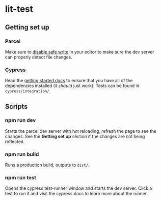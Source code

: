 # lit-test

## Getting set up

### Parcel

Make sure to [disable safe write](https://parceljs.org/hmr.html#safe-write)
in your editor to make sure the dev server can properly detect file changes.

### Cypress

Read the
[getting started docs](https://docs.cypress.io/guides/getting-started/installing-cypress.html#System-requirements)
to ensure that you have all of the dependencies installed (it *should* just
work). Tests can be found in `cypress/integration/`.

## Scripts

### npm run dev

Starts the parcel dev server with hot reloading, refresh the page to see the
changes. See the **Getting set up** section if the changes are not being
reflected.

### npm run build

Runs a production build, outputs to `dist/`.

### npm run test

Opens the cypress test-runner window and starts the dev server. Click a test to
run it and visit the cypress docs to learn more about the runner.
